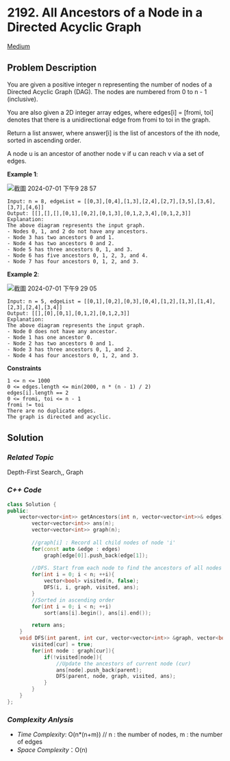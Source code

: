 # 2192. All Ancestors of a Node in a Directed Acyclic Graph
[Medium](https://leetcode.com/problems/all-ancestors-of-a-node-in-a-directed-acyclic-graph/description/)

## Problem Description

You are given a positive integer n representing the number of nodes of a Directed Acyclic Graph (DAG). The nodes are numbered from 0 to n - 1 (inclusive).

You are also given a 2D integer array edges, where edges[i] = [fromi, toi] denotes that there is a unidirectional edge from fromi to toi in the graph.

Return a list answer, where answer[i] is the list of ancestors of the ith node, sorted in ascending order.

A node u is an ancestor of another node v if u can reach v via a set of edges.


**Example 1**:

![截圖 2024-07-01 下午9 28 57](https://github.com/Eddiecc06/LeetCode/assets/18256877/7837e82b-1043-4066-97d5-6d5642a06316)

```
Input: n = 8, edgeList = [[0,3],[0,4],[1,3],[2,4],[2,7],[3,5],[3,6],[3,7],[4,6]]
Output: [[],[],[],[0,1],[0,2],[0,1,3],[0,1,2,3,4],[0,1,2,3]]
Explanation:
The above diagram represents the input graph.
- Nodes 0, 1, and 2 do not have any ancestors.
- Node 3 has two ancestors 0 and 1.
- Node 4 has two ancestors 0 and 2.
- Node 5 has three ancestors 0, 1, and 3.
- Node 6 has five ancestors 0, 1, 2, 3, and 4.
- Node 7 has four ancestors 0, 1, 2, and 3.
```
**Example 2**:

![截圖 2024-07-01 下午9 29 05](https://github.com/Eddiecc06/LeetCode/assets/18256877/173d693e-0782-42d6-9a70-de5775d10085)

```
Input: n = 5, edgeList = [[0,1],[0,2],[0,3],[0,4],[1,2],[1,3],[1,4],[2,3],[2,4],[3,4]]
Output: [[],[0],[0,1],[0,1,2],[0,1,2,3]]
Explanation:
The above diagram represents the input graph.
- Node 0 does not have any ancestor.
- Node 1 has one ancestor 0.
- Node 2 has two ancestors 0 and 1.
- Node 3 has three ancestors 0, 1, and 2.
- Node 4 has four ancestors 0, 1, 2, and 3.
```

**Constraints**
```
1 <= n <= 1000
0 <= edges.length <= min(2000, n * (n - 1) / 2)
edges[i].length == 2
0 <= fromi, toi <= n - 1
fromi != toi
There are no duplicate edges.
The graph is directed and acyclic.
```

## Solution

### _Related Topic_
   Depth-First Search,, Graph

### _C++ Code_
```cpp
class Solution {
public:
    vector<vector<int>> getAncestors(int n, vector<vector<int>>& edges){
        vector<vector<int>> ans(n);
        vector<vector<int>> graph(n);
        
        //graph[i] : Record all child nodes of node 'i'
        for(const auto &edge : edges)
            graph[edge[0]].push_back(edge[1]);
        
        //DFS. Start from each node to find the ancestors of all nodes
        for(int i = 0; i < n; ++i){
            vector<bool> visited(n, false);
            DFS(i, i, graph, visited, ans);
        }
        //Sorted in ascending order
        for(int i = 0; i < n; ++i)
            sort(ans[i].begin(), ans[i].end());

        return ans;
    }
    void DFS(int parent, int cur, vector<vector<int>> &graph, vector<bool> &visited, vector<vector<int>> &ans){
        visited[cur] = true;
        for(int node : graph[cur]){
            if(!visited[node]){
                //Update the ancestors of current node (cur)
                ans[node].push_back(parent);
                DFS(parent, node, graph, visited, ans);
            }
        }
    }
};
```

### _Complexity Anlysis_
- _Time Complexity_: O(n*(n+m)) // n : the number of nodes, m : the number of edges
- _Space Complexity_：O(n)
